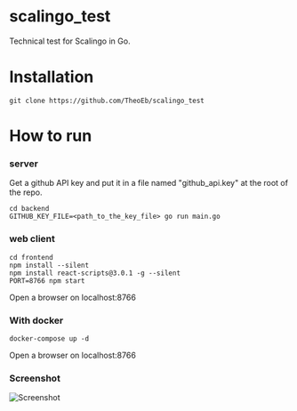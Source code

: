 # scalingo_test
Technical test for Scalingo in Go.

# Installation
```git clone https://github.com/TheoEb/scalingo_test```


# How to run
### server
Get a github API key and put it in a file named "github_api.key" at the root of the repo.

```
cd backend
GITHUB_KEY_FILE=<path_to_the_key_file> go run main.go
```

### web client

```
cd frontend
npm install --silent
npm install react-scripts@3.0.1 -g --silent
PORT=8766 npm start
```

Open a browser on localhost:8766

### With docker

```docker-compose up -d```

Open a browser on localhost:8766

### Screenshot
![Screenshot](assets/screenshot.png)